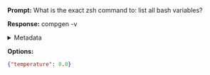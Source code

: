 **Prompt:**
What is the exact zsh command to: list all bash variables?


**Response:**
compgen -v

<details><summary>Metadata</summary>

- Duration: 695 ms
- Datetime: 2023-08-20T15:36:35.810381
- Model: gpt-3.5-turbo-0613

</details>

**Options:**
```json
{"temperature": 0.0}
```

